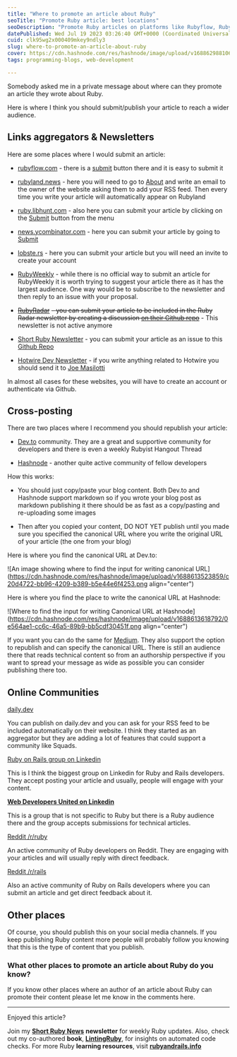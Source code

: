 ```yaml
---
title: "Where to promote an article about Ruby"
seoTitle: "Promote Ruby article: best locations"
seoDescription: "Promote Ruby articles on platforms like Rubyflow, Rubyland, LibHunt, YCombinator, RubyRadar, Short Ruby Newsletter; republish on Dev.to, Hashnode, Med..."
datePublished: Wed Jul 19 2023 03:26:40 GMT+0000 (Coordinated Universal Time)
cuid: clk95wg2x000409mkey9ndly3
slug: where-to-promote-an-article-about-ruby
cover: https://cdn.hashnode.com/res/hashnode/image/upload/v1688629881068/b4330729-7968-4c8c-8ec4-1a2631e97b08.png
tags: programming-blogs, web-development

---
```


Somebody asked me in a private message about where can they promote an article they wrote about Ruby.

Here is where I think you should submit/publish your article to reach a wider audience.

## Links aggregators & Newsletters

Here are some places where I would submit an article:

* [rubyflow.com](https://rubyflow.com) - there is a [submit](https://rubyflow.com/#submitform) button there and it is easy to submit it
    
* [rubyland.news](https://rubyland.news) - here you will need to go to [About](https://rubyland.news/about) and write an email to the owner of the website asking them to add your RSS feed. Then every time you write your article will automatically appear on Rubyland
    
* [ruby.libhunt.com](https://ruby.libhunt.com) - also here you can submit your article by clicking on the [Submit](https://ruby.libhunt.com/contribute) button from the menu
    
* [news.ycombinator.com](https://news.ycombinator.com) - here you can submit your article by going to [Submit](https://news.ycombinator.com/submit)
    
* [lobste.rs](https://lobste.rs) - here you can submit your article but you will need an invite to create your account
    
* [RubyWeekly](https://rubyweekly.com) - while there is no official way to submit an article for RubyWeekly it is worth trying to suggest your article there as it has the largest audience. One way would be to subscribe to the newsletter and then reply to an issue with your proposal.
    
* [<s>RubyRadar</s>](https://www.rubyradar.com) <s> - you can submit your article to be included in the Ruby Radar newsletter by creating a discussion </s> [<s>on their Github repo</s>](https://github.com/therubyradar/submissions/discussions/new/choose) - This newsletter is not active anymore
    
* [Short Ruby Newsletter](https://newsletter.shortruby.com) - you can submit your article as an issue to this [Github Repo](https://github.com/ShortRuby/submit)
    
* [Hotwire Dev Newsletter](https://masilotti.com/hotwire/) - if you write anything related to Hotwire you should send it to [Joe Masilotti](https://masilotti.com/about/)
    

In almost all cases for these websites, you will have to create an account or authenticate via Github.

## Cross-posting

There are two places where I recommend you should republish your article:

* [Dev.to](https://dev.to) community. They are a great and supportive community for developers and there is even a weekly Rubyist Hangout Thread
    
* [Hashnode](https://hashnode.com) - another quite active community of fellow developers
    

How this works:

* You should just copy/paste your blog content. Both Dev.to and Hashnode support markdown so if you wrote your blog post as markdown publishing it there should be as fast as a copy/pasting and re-uploading some images
    
* Then after you copied your content, DO NOT YET publish until you made sure you specified the canonical URL where you write the original URL of your article (the one from your blog)
    

Here is where you find the canonical URL at Dev.to:

![An image showing where to find the input for writing canonical URL](https://cdn.hashnode.com/res/hashnode/image/upload/v1688613523859/c20d4722-bb96-4209-b389-b5e44e6f4253.png align="center")

Here is where you find the place to write the canonical URL at Hashnode:

![Where to find the input for writing Canonical URL at Hashnode](https://cdn.hashnode.com/res/hashnode/image/upload/v1688613618792/0e564ae1-cc6c-46a5-89b9-bb5cdf30451f.png align="center")

If you want you can do the same for [Medium](https://medium.com). They also support the option to republish and can specify the canonical URL. There is still an audience there that reads technical content so from an authorship perspective if you want to spread your message as wide as possible you can consider publishing there too.

## Online Communities

[daily.dev](https://daily.dev)

You can publish on daily.dev and you can ask for your RSS feed to be included automatically on their website. I think they started as an aggregator but they are adding a lot of features that could support a community like Squads.

[Ruby on Rails group on Linkedin](https://www.linkedin.com/groups/22413/)

This is I think the biggest group on Linkedin for Ruby and Rails developers. They accept posting your article and usually, people will engage with your content.

[**Web Developers United on Linkedin**](https://www.linkedin.com/groups/62218/)

This is a group that is not specific to Ruby but there is a Ruby audience there and the group accepts submissions for technical articles.

[Reddit /r/ruby](https://www.reddit.com/r/ruby/)

An active community of Ruby developers on Reddit. They are engaging with your articles and will usually reply with direct feedback.

[Reddit /r/rails](https://www.reddit.com/r/rails/)

Also an active community of Ruby on Rails developers where you can submit an article and get direct feedback about it.

## Other places

Of course, you should publish this on your social media channels. If you keep publishing Ruby content more people will probably follow you knowing that this is the type of content that you publish.

### What other places to promote an article about Ruby do you know?

If you know other places where an author of an article about Ruby can promote their content please let me know in the comments here.

---

Enjoyed this article?

Join my [**Short Ruby News**](https://shortruby.com/) **newsletter** for weekly Ruby updates. Also, check out my co-authored **book**, [**LintingRuby**](https://lintingruby.com/), for insights on automated code checks. For more Ruby **learning resources**, visit [**rubyandrails.info**](http://rubyandrails.info)